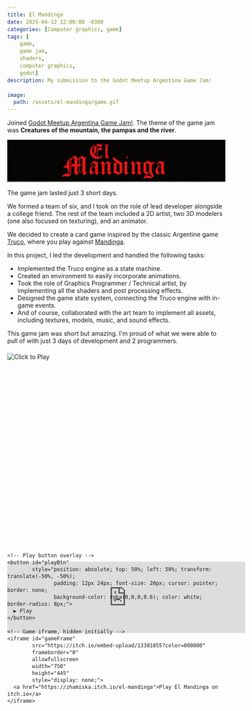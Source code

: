 ```yaml
---
title: El Mandinga
date: 2025-04-12 12:00:00 -0300
categories: [Computer graphics, game]
tags: [
    game, 
    game jam,
    shaders,
    computer graphics,
    godot]     
description: My submission to the Godot Meetup Argentina Game Jam!

image:
  path: /assets/el-mandinga/game.gif
---
```


Joined [Godot Meetup Argentina Game Jam!](https://itch.io/jam/godot-meetup-argentina-gamejam). The theme of the game jam was **Creatures of the mountain, the pampas and the river**.

![](/assets/el-mandinga/el_mandinga_banner.png)

The game jam lasted just 3 short days.

We formed a team of six, and I took on the role of lead developer alongside a college friend. The rest of the team included a 2D artist, two 3D modelers (one also focused on texturing), and an animator.

We decided to create a card game inspired by the classic Argentine game [Truco](https://es.wikipedia.org/wiki/Truco_(juego_de_naipes)), where you play against [Mandinga](https://es.wikipedia.org/wiki/Mandinga).

In this project, I led the development and handled the following tasks:
- Implemented the Truco engine as a state machine.
- Created an environment to easily incorporate animations.
- Took the role of Graphics Programmer / Technical artist, by implementing all the shaders and post processing effects.
- Designed the game state system, connecting the Truco engine with in-game events.
- And of course, collaborated with the art team to implement all assets, including textures, models, music, and sound effects.

This game jam was short but amazing. I'm proud of what we were able to pull of with just 3 days of development and 2 programmers.
<!-- Center wrapper -->
<div style="display: flex; justify-content: center; align-items: center; margin: 20px 0;">
  <div style="position: relative; width: 750px; height: 445px;">
    <!-- Thumbnail image -->
    <img id="gameThumb" 
         src="https://img.itch.zone/aW1hZ2UvMzQ2Njg1OC8yMDY5NjQyNS5wbmc=/original/Lmwq%2B1.png" 
         alt="Click to Play" 
         style="width: 100%; height: 100%; display: block;">

    <!-- Play button overlay -->
    <button id="playBtn" 
            style="position: absolute; top: 50%; left: 50%; transform: translate(-50%, -50%);
                   padding: 12px 24px; font-size: 20px; cursor: pointer; border: none;
                   background-color: rgba(0,0,0,0.6); color: white; border-radius: 8px;">
      ▶ Play
    </button>

    <!-- Game iframe, hidden initially -->
    <iframe id="gameFrame" 
            src="https://itch.io/embed-upload/13381855?color=000000" 
            frameborder="0" 
            allowfullscreen 
            width="750" 
            height="445" 
            style="display: none;">
      <a href="https://zhamiska.itch.io/el-mandinga">Play El Mandinga on itch.io</a>
    </iframe>
  </div>
</div>

<script>
document.addEventListener('DOMContentLoaded', function() {
  document.getElementById('playBtn').addEventListener('click', function() {
    document.getElementById('gameThumb').style.display = 'none';
    this.style.display = 'none';
    document.getElementById('gameFrame').style.display = 'block';
  });
});
</script>

<br>

<div>
<iframe frameborder="0" 
        src="https://itch.io/embed/3466858?border_width=0" 
        width="550" 
        height="165">
</iframe>
</div>
